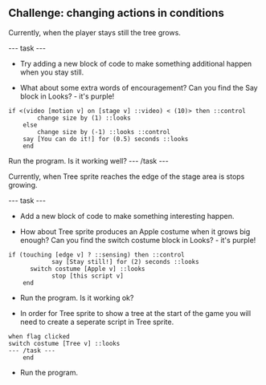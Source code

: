 ## Challenge: changing actions in conditions

Currently, when the player stays still the tree grows.

--- task ---

+ Try adding a new block of code to make something additional happen when you stay still. 

+ What about some extra words of encouragement? Can you find the Say block in Looks? -  it's purple!

```blocks3
if <(video [motion v] on [stage v] ::video) < (10)> then ::control 
		change size by (1) ::looks
	else 
		change size by (-1) ::looks ::control
    say [You can do it!] for (0.5) seconds ::looks
	end
```
Run the program. Is it working well?
--- /task ---

Currently, when Tree sprite reaches the edge of the stage area is stops growing.

--- task ---

+ Add a new block of code to make something interesting happen.

+ How about Tree sprite produces an Apple costume when it grows big enough? Can you find the switch costume block in Looks? -  it's purple!

```blocks3
if (touching [edge v] ? ::sensing) then ::control
			say [Stay still!] for (2) seconds ::looks
      switch costume [Apple v] ::looks
			stop [this script v] 
	end
```
+ Run the program. Is it working ok?

+ In order for Tree sprite to show a tree at the start of the game you will need to create a seperate script in Tree sprite.

```blocks3
when flag clicked
switch costume [Tree v] ::looks
--- /task ---
	end
```
+ Run the program.

